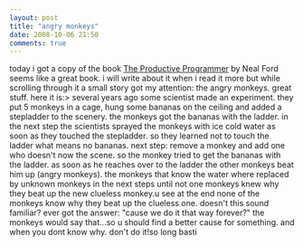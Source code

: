 ```yaml
---
layout: post
title: "angry monkeys"
date: 2008-10-06 21:50
comments: true
---
```

today i got a copy of the book [The Productive Programmer](http://www.amazon.de/Productive-Programmer-Theory-Practice-OReilly/dp/0596519788) by Neal Ford seems like a great book. i will write about it when i read it more but while scrolling through it a small story got my attention: the angry monkeys. great stuff. here it is:> several years ago some scientist made an experiment. they put 5 monkeys in a cage, hung some bananas on the ceiling and added a stepladder to the scenery. the monkeys got the bananas with the ladder. in the next step the scientists sprayed the monkeys with ice cold water as soon as they touched the stepladder. so they learned not to touch the ladder what means no bananas. next step: remove a monkey and add one who doesn't now the scene. so the monkey tried to get the bananas with the ladder. as soon as he reaches over to the ladder the other monkeys beat him up (angry monkeys). the monkeys that know the water where replaced by unknown monkeys in the next steps until not one monkeys knew why they beat up the new clueless monkey.u see at the end none of the monkeys know why they beat up the clueless one. doesn't this sound familiar? ever got the answer: "cause we do it that way forever?" the monkeys would say that...so u should find a better cause for something. and when you dont know why. don't do it!so long basti 